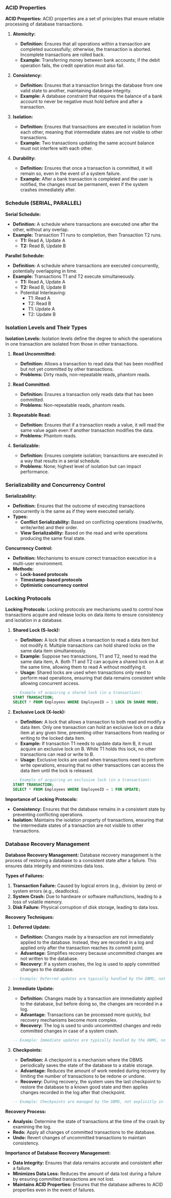 ### ACID Properties

**ACID Properties:**
ACID properties are a set of principles that ensure reliable processing of database transactions.

1. **Atomicity:**
   - **Definition:** Ensures that all operations within a transaction are completed successfully; otherwise, the transaction is aborted. Incomplete transactions are rolled back.
   - **Example:** Transferring money between bank accounts; if the debit operation fails, the credit operation must also fail.

2. **Consistency:**
   - **Definition:** Ensures that a transaction brings the database from one valid state to another, maintaining database integrity.
   - **Example:** A database constraint that requires the balance of a bank account to never be negative must hold before and after a transaction.

3. **Isolation:**
   - **Definition:** Ensures that transactions are executed in isolation from each other, meaning that intermediate states are not visible to other transactions.
   - **Example:** Two transactions updating the same account balance must not interfere with each other.

4. **Durability:**
   - **Definition:** Ensures that once a transaction is committed, it will remain so, even in the event of a system failure.
   - **Example:** After a bank transaction is completed and the user is notified, the changes must be permanent, even if the system crashes immediately after.

### Schedule (SERIAL, PARALLEL)

**Serial Schedule:**
- **Definition:** A schedule where transactions are executed one after the other, without any overlap.
- **Example:** Transaction T1 runs to completion, then Transaction T2 runs.
  - **T1:** Read A, Update A
  - **T2:** Read B, Update B

**Parallel Schedule:**
- **Definition:** A schedule where transactions are executed concurrently, potentially overlapping in time.
- **Example:** Transactions T1 and T2 execute simultaneously.
  - **T1:** Read A, Update A
  - **T2:** Read B, Update B
  - Potential Interleaving:
    - T1: Read A
    - T2: Read B
    - T1: Update A
    - T2: Update B

### Isolation Levels and Their Types

**Isolation Levels:**
Isolation levels define the degree to which the operations in one transaction are isolated from those in other transactions.

1. **Read Uncommitted:**
   - **Definition:** Allows a transaction to read data that has been modified but not yet committed by other transactions.
   - **Problems:** Dirty reads, non-repeatable reads, phantom reads.

2. **Read Committed:**
   - **Definition:** Ensures a transaction only reads data that has been committed.
   - **Problems:** Non-repeatable reads, phantom reads.

3. **Repeatable Read:**
   - **Definition:** Ensures that if a transaction reads a value, it will read the same value again even if another transaction modifies the data.
   - **Problems:** Phantom reads.

4. **Serializable:**
   - **Definition:** Ensures complete isolation; transactions are executed in a way that results in a serial schedule.
   - **Problems:** None; highest level of isolation but can impact performance.

### Serializability and Concurrency Control

**Serializability:**
- **Definition:** Ensures that the outcome of executing transactions concurrently is the same as if they were executed serially.
- **Types:**
  - **Conflict Serializability:** Based on conflicting operations (read/write, write/write) and their order.
  - **View Serializability:** Based on the read and write operations producing the same final state.

**Concurrency Control:**
- **Definition:** Mechanisms to ensure correct transaction execution in a multi-user environment.
- **Methods:**
  - **Lock-based protocols**
  - **Timestamp-based protocols**
  - **Optimistic concurrency control**

### Locking Protocols

**Locking Protocols:**
Locking protocols are mechanisms used to control how transactions acquire and release locks on data items to ensure consistency and isolation in a database.

1. **Shared Lock (S-lock):**
   - **Definition:** A lock that allows a transaction to read a data item but not modify it. Multiple transactions can hold shared locks on the same data item simultaneously.
   - **Example:** Suppose two transactions, T1 and T2, need to read the same data item, A. Both T1 and T2 can acquire a shared lock on A at the same time, allowing them to read A without modifying it.
   - **Usage:** Shared locks are used when transactions only need to perform read operations, ensuring that data remains consistent while allowing concurrent access.

   ```sql
   -- Example of acquiring a shared lock (in a transaction):
   START TRANSACTION;
   SELECT * FROM Employees WHERE EmployeeID = 1 LOCK IN SHARE MODE;
   ```

2. **Exclusive Lock (X-lock):**
   - **Definition:** A lock that allows a transaction to both read and modify a data item. Only one transaction can hold an exclusive lock on a data item at any given time, preventing other transactions from reading or writing to the locked data item.
   - **Example:** If transaction T1 needs to update data item B, it must acquire an exclusive lock on B. While T1 holds this lock, no other transactions can read or write to B.
   - **Usage:** Exclusive locks are used when transactions need to perform write operations, ensuring that no other transactions can access the data item until the lock is released.

   ```sql
   -- Example of acquiring an exclusive lock (in a transaction):
   START TRANSACTION;
   SELECT * FROM Employees WHERE EmployeeID = 1 FOR UPDATE;
   ```

**Importance of Locking Protocols:**
- **Consistency:** Ensures that the database remains in a consistent state by preventing conflicting operations.
- **Isolation:** Maintains the isolation property of transactions, ensuring that the intermediate states of a transaction are not visible to other transactions.

### Database Recovery Management

**Database Recovery Management:**
Database recovery management is the process of restoring a database to a consistent state after a failure. This ensures data integrity and minimizes data loss.

**Types of Failures:**
1. **Transaction Failure:** Caused by logical errors (e.g., division by zero) or system errors (e.g., deadlocks).
2. **System Crash:** Due to hardware or software malfunctions, leading to a loss of volatile memory.
3. **Disk Failure:** Physical corruption of disk storage, leading to data loss.

**Recovery Techniques:**

1. **Deferred Update:**
   - **Definition:** Changes made by a transaction are not immediately applied to the database. Instead, they are recorded in a log and applied only after the transaction reaches its commit point.
   - **Advantage:** Simplifies recovery because uncommitted changes are not written to the database.
   - **Recovery:** If a system crashes, the log is used to apply committed changes to the database.
   
   ```sql
   -- Example: Deferred updates are typically handled by the DBMS, not explicitly in SQL.
   ```

2. **Immediate Update:**
   - **Definition:** Changes made by a transaction are immediately applied to the database, but before doing so, the changes are recorded in a log.
   - **Advantage:** Transactions can be processed more quickly, but recovery mechanisms become more complex.
   - **Recovery:** The log is used to undo uncommitted changes and redo committed changes in case of a system crash.
   
   ```sql
   -- Example: Immediate updates are typically handled by the DBMS, not explicitly in SQL.
   ```

3. **Checkpoints:**
   - **Definition:** A checkpoint is a mechanism where the DBMS periodically saves the state of the database to a stable storage.
   - **Advantage:** Reduces the amount of work needed during recovery by limiting the number of transactions to be redone or undone.
   - **Recovery:** During recovery, the system uses the last checkpoint to restore the database to a known good state and then applies changes recorded in the log after that checkpoint.
   
   ```sql
   -- Example: Checkpoints are managed by the DBMS, not explicitly in SQL.
   ```

**Recovery Process:**
- **Analysis:** Determine the state of transactions at the time of the crash by examining the log.
- **Redo:** Apply all changes of committed transactions to the database.
- **Undo:** Revert changes of uncommitted transactions to maintain consistency.

**Importance of Database Recovery Management:**
- **Data Integrity:** Ensures that data remains accurate and consistent after a failure.
- **Minimizes Data Loss:** Reduces the amount of data lost during a failure by ensuring committed transactions are not lost.
- **Maintains ACID Properties:** Ensures that the database adheres to ACID properties even in the event of failures.

